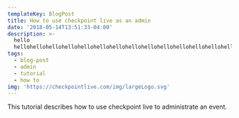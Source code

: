 ```yaml
---
templateKey: BlogPost
title: How to use checkpoint live as an admin
date: '2018-05-14T13:51:33-04:00'
description: >-
  hello
  hellohellohellohellohellohellohellohellohellohellohellohellohellohellohellohello
tags:
  - blog-post
  - admin
  - tutorial
  - how to
img: 'https://checkpointlive.com/img/largeLogo.svg'
---
```

This tutorial describes how to use checkpoint live to administrate an event.
